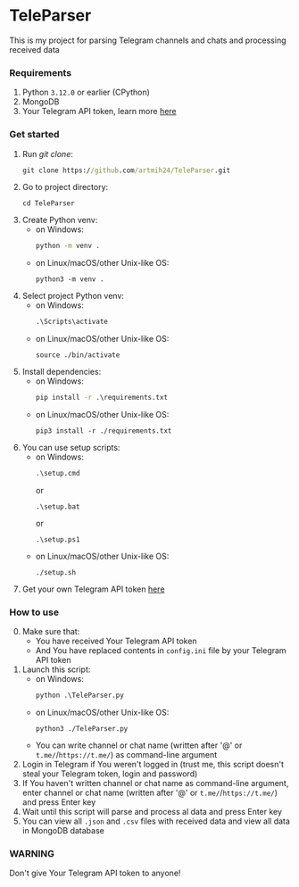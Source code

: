 # TeleParser

This is my project for parsing Telegram channels and chats and processing received data

### Requirements
1. Python `3.12.0` or earlier (CPython)
2. MongoDB
3. Your Telegram API token, learn more <a href='https://core.telegram.org/api#getting-started'>here</a>

### Get started
1. Run <i>git clone</i>: 
   ```cmd
   git clone https://github.com/artmih24/TeleParser.git
   ```
2. Go to project directory: 
   ```shell
   cd TeleParser
   ```
3. Create Python venv:
   - on Windows: 
     ```cmd
     python -m venv .
     ```
   - on Linux/macOS/other Unix-like OS: 
     ```shell
     python3 -m venv .
     ```
4. Select project Python venv:
   - on Windows: 
     ```cmd
     .\Scripts\activate
     ```
   - on Linux/macOS/other Unix-like OS: 
     ```shell
     source ./bin/activate
     ```
5. Install dependencies:
   - on Windows: 
     ```cmd
     pip install -r .\requirements.txt
     ```
   - on Linux/macOS/other Unix-like OS: 
     ```shell
     pip3 install -r ./requirements.txt
     ```
6. You can use setup scripts:
   - on Windows: 
     ```cmd
     .\setup.cmd
     ```
     or
     ```batchfile
     .\setup.bat
     ```
     or
     ```pwsh
     .\setup.ps1
     ```
   - on Linux/macOS/other Unix-like OS: 
     ```shell
     ./setup.sh
     ```
7. Get your own Telegram API token <a href='https://core.telegram.org/api#getting-started'>here</a>

### How to use
0. Make sure that:
   - You have received Your Telegram API token
   - And You have replaced contents in `config.ini` file by your Telegram API token
1. Launch this script:
   - on Windows: 
     ```cmd
     python .\TeleParser.py
     ```
   - on Linux/macOS/other Unix-like OS: 
     ```shell
     python3 ./TeleParser.py
     ```
   - You can write channel or chat name (written after '@' or `t.me/`/`https://t.me/`) as command-line argument
2. Login in Telegram if You weren't logged in (trust me, this script doesn't steal your Telegram token, login and password)
3. If You haven't written channel or chat name as command-line argument, enter channel or chat name (written after '@' or `t.me/`/`https://t.me/`) and press Enter key
4. Wait until this script will parse and process al data and press Enter key
5. You can view all `.json` and `.csv` files with received data and view all data in MongoDB database

### WARNING
Don't give Your Telegram API token to anyone!
